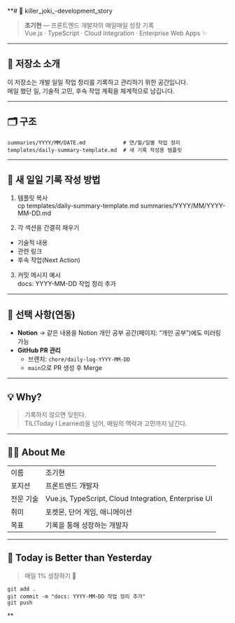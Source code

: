 **# 📌 killer_joki_-development_story

> **조기현** — 프론트엔드 개발자의 매일매일 성장 기록  
> Vue.js · TypeScript · Cloud Integration · Enterprise Web Apps ✨

---

## 📂 저장소 소개
이 저장소는 개발 일일 작업 정리를 기록하고 관리하기 위한 공간입니다.  
매일 했던 일, 기술적 고민, 후속 작업 계획을 체계적으로 남깁니다.

---

## 🗂 구조
    summaries/YYYY/MM/DATE.md            # 연/월/일별 작업 정리
    templates/daily-summary-template.md  # 새 기록 작성용 템플릿

---

## 📝 새 일일 기록 작성 방법
1) 템플릿 복사  
    cp templates/daily-summary-template.md summaries/YYYY/MM/YYYY-MM-DD.md

2) 각 섹션을 간결히 채우기
- 기술적 내용
- 관련 링크
- 후속 작업(Next Action)

3) 커밋 메시지 예시  
    docs: YYYY-MM-DD 작업 정리 추가

---

## 🔄 선택 사항(연동)
- **Notion** → 같은 내용을 Notion 개인 공부 공간(페이지: “개인 공부”)에도 미러링 가능  
- **GitHub PR 관리**  
  - 브랜치: `chore/daily-log-YYYY-MM-DD`  
  - `main`으로 PR 생성 후 Merge

---

## 💡 Why?
> 기록하지 않으면 잊힌다.  
> TIL(Today I Learned)을 넘어, 매일의 맥락과 고민까지 남긴다.

---

## 👨‍💻 About Me
|  |  |
| --- | --- |
| 이름 | 조기현 |
| 포지션 | 프론트엔드 개발자 |
| 전문 기술 | Vue.js, TypeScript, Cloud Integration, Enterprise UI |
| 취미 | 포켓몬, 단어 게임, 애니메이션 |
| 목표 | 기록을 통해 성장하는 개발자 |

---

## 📅 Today is Better than Yesterday
> 매일 1% 성장하기 🚀

    git add .
    git commit -m "docs: YYYY-MM-DD 작업 정리 추가"
    git push
**

